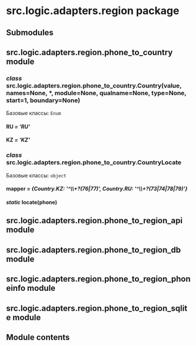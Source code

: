 # src.logic.adapters.region package

## Submodules

## src.logic.adapters.region.phone_to_country module

### *class* src.logic.adapters.region.phone_to_country.Country(value, names=None, \*, module=None, qualname=None, type=None, start=1, boundary=None)

Базовые классы: `Enum`

#### RU *= 'RU'*

#### KZ *= 'KZ'*

### *class* src.logic.adapters.region.phone_to_country.CountryLocate

Базовые классы: `object`

#### mapper *= {Country.KZ: '^\\\\+?(76|77)', Country.RU: '^\\\\+?(73|74|78|79)'}*

#### *static* locate(phone)

## src.logic.adapters.region.phone_to_region_api module

## src.logic.adapters.region.phone_to_region_db module

## src.logic.adapters.region.phone_to_region_phoneinfo module

## src.logic.adapters.region.phone_to_region_sqlite module

## Module contents
